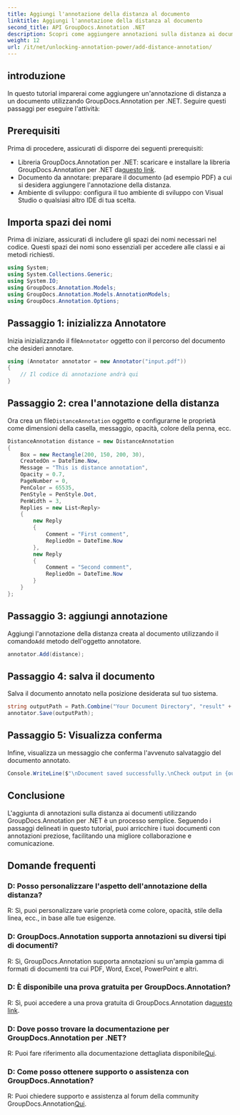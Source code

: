 ```yaml
---
title: Aggiungi l'annotazione della distanza al documento
linktitle: Aggiungi l'annotazione della distanza al documento
second_title: API GroupDocs.Annotation .NET
description: Scopri come aggiungere annotazioni sulla distanza ai documenti utilizzando GroupDocs.Annotation per .NET. Migliora la collaborazione e la comunicazione senza sforzo.
weight: 12
url: /it/net/unlocking-annotation-power/add-distance-annotation/
---
```

## introduzione
In questo tutorial imparerai come aggiungere un'annotazione di distanza a un documento utilizzando GroupDocs.Annotation per .NET. Seguire questi passaggi per eseguire l'attività:
## Prerequisiti

Prima di procedere, assicurati di disporre dei seguenti prerequisiti:

-  Libreria GroupDocs.Annotation per .NET: scaricare e installare la libreria GroupDocs.Annotation per .NET da[questo link](https://releases.groupdocs.com/annotation/net/).
- Documento da annotare: preparare il documento (ad esempio PDF) a cui si desidera aggiungere l'annotazione della distanza.
- Ambiente di sviluppo: configura il tuo ambiente di sviluppo con Visual Studio o qualsiasi altro IDE di tua scelta.

## Importa spazi dei nomi

Prima di iniziare, assicurati di includere gli spazi dei nomi necessari nel codice. Questi spazi dei nomi sono essenziali per accedere alle classi e ai metodi richiesti.

```csharp
using System;
using System.Collections.Generic;
using System.IO;
using GroupDocs.Annotation.Models;
using GroupDocs.Annotation.Models.AnnotationModels;
using GroupDocs.Annotation.Options;
```


## Passaggio 1: inizializza Annotatore

 Inizia inizializzando il file`Annotator` oggetto con il percorso del documento che desideri annotare.

```csharp
using (Annotator annotator = new Annotator("input.pdf"))
{
    // Il codice di annotazione andrà qui
}
```

## Passaggio 2: crea l'annotazione della distanza

 Ora crea un file`DistanceAnnotation` oggetto e configurarne le proprietà come dimensioni della casella, messaggio, opacità, colore della penna, ecc.

```csharp
DistanceAnnotation distance = new DistanceAnnotation
{
    Box = new Rectangle(200, 150, 200, 30),
    CreatedOn = DateTime.Now,
    Message = "This is distance annotation",
    Opacity = 0.7,
    PageNumber = 0,
    PenColor = 65535,
    PenStyle = PenStyle.Dot,
    PenWidth = 3,
    Replies = new List<Reply>
    {
        new Reply
        {
            Comment = "First comment",
            RepliedOn = DateTime.Now
        },
        new Reply
        {
            Comment = "Second comment",
            RepliedOn = DateTime.Now
        }
    }
};
```

## Passaggio 3: aggiungi annotazione

 Aggiungi l'annotazione della distanza creata al documento utilizzando il comando`Add` metodo dell'oggetto annotatore.

```csharp
annotator.Add(distance);
```

## Passaggio 4: salva il documento

Salva il documento annotato nella posizione desiderata sul tuo sistema.

```csharp
string outputPath = Path.Combine("Your Document Directory", "result" + Path.GetExtension("input.pdf"));
annotator.Save(outputPath);
```

## Passaggio 5: Visualizza conferma

Infine, visualizza un messaggio che conferma l'avvenuto salvataggio del documento annotato.

```csharp
Console.WriteLine($"\nDocument saved successfully.\nCheck output in {outputPath}.");
```

## Conclusione

L'aggiunta di annotazioni sulla distanza ai documenti utilizzando GroupDocs.Annotation per .NET è un processo semplice. Seguendo i passaggi delineati in questo tutorial, puoi arricchire i tuoi documenti con annotazioni preziose, facilitando una migliore collaborazione e comunicazione.

## Domande frequenti

### D: Posso personalizzare l'aspetto dell'annotazione della distanza?

R: Sì, puoi personalizzare varie proprietà come colore, opacità, stile della linea, ecc., in base alle tue esigenze.

### D: GroupDocs.Annotation supporta annotazioni su diversi tipi di documenti?

R: Sì, GroupDocs.Annotation supporta annotazioni su un'ampia gamma di formati di documenti tra cui PDF, Word, Excel, PowerPoint e altri.

### D: È disponibile una prova gratuita per GroupDocs.Annotation?

 R: Sì, puoi accedere a una prova gratuita di GroupDocs.Annotation da[questo link](https://releases.groupdocs.com/).

### D: Dove posso trovare la documentazione per GroupDocs.Annotation per .NET?

 R: Puoi fare riferimento alla documentazione dettagliata disponibile[Qui](https://tutorials.groupdocs.com/annotation/net/).

### D: Come posso ottenere supporto o assistenza con GroupDocs.Annotation?

 R: Puoi chiedere supporto e assistenza al forum della community GroupDocs.Annotation[Qui](https://forum.groupdocs.com/c/annotation/10).
